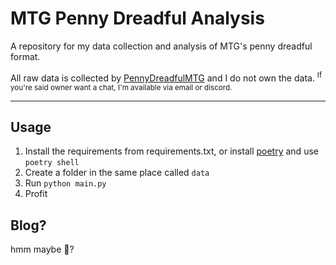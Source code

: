 # MTG Penny Dreadful Analysis

A repository for my data collection and analysis of MTG's penny dreadful format.

All raw data is collected by [PennyDreadfulMTG](https://github.com/PennyDreadfulMTG) and I do not own the data.
<sup>If you're said owner want a chat, I'm available via email or discord.</sup>

---

## Usage

1. Install the requirements from requirements.txt, or install [poetry](https://python-poetry.org/) and use `poetry shell`
2. Create a folder in the same place called `data`
3. Run `python main.py`
4. Profit

## Blog?

hmm maybe 🤔? 
